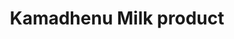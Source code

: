 ---
title: "Kamadhenu Milk product"
url: /thiruvananthapuram/kamadhenu-milk-product/
shop: dairy
---
